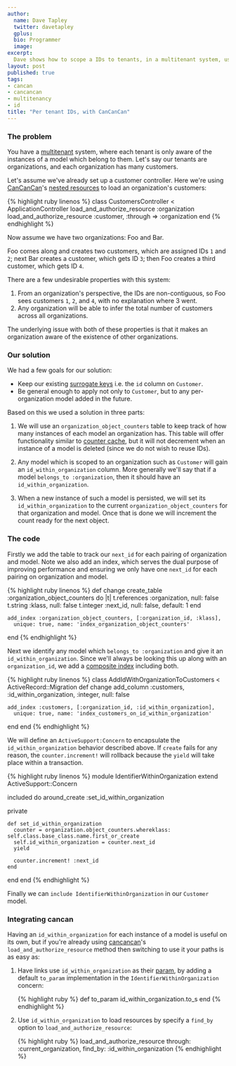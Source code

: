 ```yaml
---
author:
  name: Dave Tapley
  twitter: davetapley
  gplus:
  bio: Programmer
  image:
excerpt:
  Dave shows how to scope a IDs to tenants, in a multitenant system, using CanCanCan
layout: post
published: true
tags:
- cancan
- cancancan
- multitenancy
- id
title: "Per tenant IDs, with CanCanCan"
---
```


### The problem

You have a [multitenant] system, where each tenant is only aware of the instances of a model which belong to them. Let's say our tenants are organizations, and each organization has many customers.

Let's assume we've already set up a customer controller. Here we're using [CanCanCan]'s [nested resources] to load an organization's customers:

{% highlight ruby linenos %}
class CustomersController < ApplicationController
  load_and_authorize_resource :organization
  load_and_authorize_resource :customer, :through => :organization
end
{% endhighlight %}

Now assume we have two organizations: Foo and Bar.

Foo comes along and creates two customers, which are assigned IDs `1` and `2`; next Bar creates a customer, which gets ID `3`; then Foo creates a third customer, which gets ID `4`.

There are a few undesirable properties with this system:

1. From an organization's perspective, the IDs are non-contiguous, so Foo sees customers `1`, `2`, and `4`, with no explanation where 3 went.
2. Any organization will be able to infer the total number of customers across all organizations.

The underlying issue with both of these properties is that it makes an organization aware of the existence of other organizations.

### Our solution

We had a few goals for our solution:

* Keep our existing [surrogate keys] i.e. the `id` column on `Customer`.
* Be general enough to apply not only to `Customer`, but to any per-organization model added in the future.

Based on this we used a solution in three parts:

1. We will use an `organization_object_counters` table to keep track of how many instances of each model an organization has.
  This table will offer functionality similar to [counter cache], but it will not decrement when an instance of a model is deleted (since we do not wish to reuse IDs).

1. Any model which is scoped to an organization such as `Customer` will gain an `id_within_organization` column.
  More generally we'll say that if a model `belongs_to :organization`, then it should have an `id_within_organization`.

1. When a new instance of such a model is persisted, we will set its `id_within_organization` to the current `organization_object_counters` for that organization and model.
  Once that is done we will increment the count ready for the next object.

### The code

Firstly we add the table to track our `next_id` for each pairing of organization and model.
Note we also add an index, which serves the dual purpose of improving performance and ensuring we only have one `next_id` for each pairing on organization and model.

{% highlight ruby linenos %}
  def change
    create_table :organization_object_counters do |t|
      t.references :organization, null: false
      t.string :klass, null: false
      t.integer :next_id, null: false, default: 1
    end

    add_index :organization_object_counters, [:organization_id, :klass],
      unique: true, name: 'index_organization_object_counters'
  end
{% endhighlight %}

Next we identify any model which `belongs_to :organization` and give it an `id_within_organization`.
Since we'll always be looking this up along with an `organization_id`, we add a [composite index] including both.

{% highlight ruby linenos %}
class AddIdWithOrganizationToCustomers < ActiveRecord::Migration
  def change
    add_column :customers, :id_within_organization, :integer, null: false

    add_index :customers, [:organization_id, :id_within_organization],
      unique: true, name: 'index_customers_on_id_within_organization'
  end
end
{% endhighlight %}

We will define an `ActiveSupport:Concern` to encapsulate the `id_within_organization` behavior described above.
If `create` fails for any reason, the `counter.increment!` will rollback because the `yield` will take place within a transaction.

{% highlight ruby linenos %}
module IdentifierWithinOrganization
  extend ActiveSupport::Concern

  included do
    around_create :set_id_within_organization

  private

    def set_id_within_organization
      counter = organization.object_counters.whereklass: self.class.base_class.name.first_or_create
      self.id_within_organization = counter.next_id
      yield

      counter.increment! :next_id
    end
  end
end
{% endhighlight %}

Finally we can `include IdentifierWithinOrganization` in our `Customer` model.

### Integrating cancan

Having an `id_within_organization` for each instance of a model is useful on its own,
but if you're already using [cancancan]'s `load_and_authorize_resource` method then switching to use it your paths is as easy as:

1. Have links use `id_within_organization` as their [param], by adding a default `to_param` implementation in the `IdentifierWithinOrganization` concern:

    {% highlight ruby %}
    def to_param
      id_within_organization.to_s
    end
    {% endhighlight %}

1. Use `id_within_organization` to load resources by specify a `find_by` option to `load_and_authorize_resource`:

    {% highlight ruby %}
    load_and_authorize_resource through: :current_organization, find_by: :id_within_organization
    {% endhighlight %}


[multitenant]: http://en.wikipedia.org/wiki/Multitenancy
[CanCanCan]: https://github.com/cancancommunity/cancancan
[nested resources]: https://github.com/ryanb/cancan/wiki/Nested-Resources
[surrogate keys]: https://en.wikipedia.org/wiki/Surrogate_key
[counter cache]: http://guides.rubyonrails.org/association_basics.html#counter-cache
[composite index]: https://en.wikipedia.org/wiki/Composite_index_database
[cancancan]: https://github.com/cancancommunity/cancancan
[param]: http://apidock.com/rails/ActiveRecord/Base/to_param.
